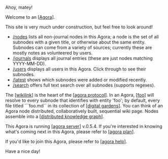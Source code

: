 Ahoy, matey!

Welcome to an [[Agora]].


 This site is very much under construction, but feel free to look around! 
 
- [/nodes](/nodes) lists all non-journal nodes in this Agora; a node is the set of all subnodes with a given title, or otherwise about the same entity. Subnodes can come from a variety of sources; currently these are mostly notes as volunteered by users.
- [/journals](/journals) displays all journal entries (these are just nodes matching YYYY-MM-DD).
- [/users](/users) displays all users in this Agora. Click through to see their subnodes.
- [/latest](/latest) shows which subnodes were added or modified recently.
- [/search](/search) offers full text search over all subnodes (supports regexes).

The [[wikilink]] is the heart of the [[agora protocol]]. In an Agora, [[foo]] will resolve to every subnode that identifies with entity 'foo'; by default, every file titled ```foo.md`` in its collection of [[digital gardens]]. You can think of an Agora node distributed, collaboratively built, sequential wiki page. Nodes assemble into a [[distributed knowledge graph]].

This Agora is running [[agora server]] v.0.5.4. If you're interested in knowing what's coming next in this Agora, please refer to [[agora plan]]. 

If you'd like to join this Agora, please refer to [[agora help]]. 

Have a nice day!

[//begin]: # "Autogenerated link references for markdown compatibility"
[Agora]: garden/flancian/agora "Agora"
[wikilink]: garden/flancian/wikilink "Wikilink"
[agora protocol]: garden/flancian/agora-protocol "Agora Protocol"
[foo]: garden/flancian/foo "Foo"
[digital gardens]: garden/flancian/digital-gardens "Digital Gardens"
[distributed knowledge graph]: garden/flancian/distributed-knowledge-graph "Distributed Knowledge Graph"
[agora server]: garden/flancian/agora-server "Agora Server"
[agora plan]: garden/flancian/agora-plan "Agora Plan"
[agora help]: garden/flancian/agora-help "Agora Help"
[//end]: # "Autogenerated link references"